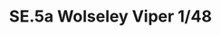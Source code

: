 ---
layout: product
title: "SE.5a Wolseley Viper  1/48"
price: "3200" 
desc: "Maketa"
img_path: "/assets/img/82131.webp"
brand: "EDUARD"
available: false
special_offer: false
new: false
soon: false
cat: "010000"
subcat: "010400"
subsubcat: "00"
sifra: "82131"
popular: false
spec: false
---